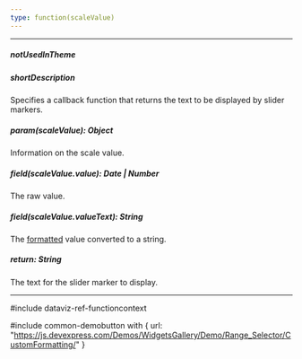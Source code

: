 ```yaml
---
type: function(scaleValue)
---
```

---
##### notUsedInTheme

##### shortDescription
Specifies a callback function that returns the text to be displayed by slider markers.

##### param(scaleValue): Object
Information on the scale value.

##### field(scaleValue.value): Date | Number
The raw value.

##### field(scaleValue.valueText): String
The [formatted](/api-reference/20%20Data%20Visualization%20Widgets/dxRangeSelector/1%20Configuration/sliderMarker/format.md '/Documentation/ApiReference/Data_Visualization_Widgets/dxRangeSelector/Configuration/sliderMarker#format') value converted to a string.

##### return: String
The text for the slider marker to display.

---
#include dataviz-ref-functioncontext

#include common-demobutton with {
    url: "https://js.devexpress.com/Demos/WidgetsGallery/Demo/Range_Selector/CustomFormatting/"
}